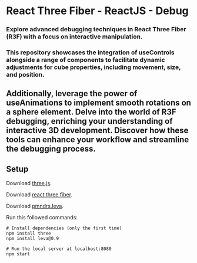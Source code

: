 # React Three Fiber - ReactJS - Debug 

### Explore advanced debugging techniques in React Three Fiber (R3F) with a focus on interactive manipulation. 

### This repository showcases the integration of useControls alongside a range of components to facilitate dynamic adjustments for cube properties, including movement, size, and position.

## Additionally, leverage the power of useAnimations to implement smooth rotations on a sphere element. Delve into the world of R3F debugging, enriching your understanding of interactive 3D development. Discover how these tools can enhance your workflow and streamline the debugging process.

## Setup
Download [three.js](https://threejs.org/).

Download [react three fiber](https://docs.pmnd.rs/react-three-fiber/getting-started/introduction).

Download [pmndrs.leva](https://github.com/pmndrs/leva).

Run this followed commands:

``` terminal
# Install dependencies (only the first time)
npm install three
npm install leva@0.9

# Run the local server at localhost:8080
npm start
